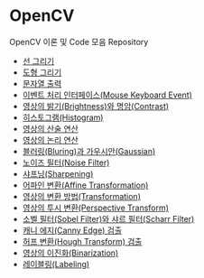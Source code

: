 # OpenCV
OpenCV 이론 및 Code 모음 Repository

<ul>
<li><a href="https://github.com/JeHeeYu/OpenCV/tree/main/Line%20Draw" target="_blank">선 그리기</li>
<li><a href="https://github.com/JeHeeYu/OpenCV/tree/main/Shapes" target="_blank">도형 그리기</li>
<li><a href="https://github.com/JeHeeYu/OpenCV/tree/main/Print%20String" target="_blank">문자열 출력</li>
<li><a href="https://github.com/JeHeeYu/OpenCV/tree/main/EventInterface" target="_blank">이벤트 처리 인터페이스(Mouse Keyboard Event)</li>
<li><a href="https://github.com/JeHeeYu/OpenCV/tree/main/Brightness%20Contrast" target="_blank">영상의 밝기(Brightness)와 명암(Contrast)</li>
<li><a href="https://github.com/JeHeeYu/OpenCV/tree/main/History" target="_blank">히스토그램(Histogram)</li>
  <li><a href="https://github.com/JeHeeYu/OpenCV/tree/main/Arithmetic" target="_blank">영상의 산술 연산</li>
    <li><a href="https://github.com/JeHeeYu/OpenCV/tree/main/Logical" target="_blank">영상의 논리 연산</li>
    <li><a href="https://github.com/JeHeeYu/OpenCV/blob/main/Bluring%20Gaussian/README.md" target="_blank">블러링(Bluring)과 가우시안(Gaussian)</li>
    <li><a href="https://github.com/JeHeeYu/OpenCV/tree/main/Noise%20Filter" target="_blank">노이즈 필터(Noise Filter)</li>
<li><a href="https://github.com/JeHeeYu/OpenCV/tree/main/Sharpening" target="_blank">샤프닝(Sharpening)</li>
<li><a href="https://github.com/JeHeeYu/OpenCV/tree/main/Affine%20Transformation" target="_blank">어파인 변환(Affine Transformation)</li>
  <li><a href="https://github.com/JeHeeYu/OpenCV/blob/main/Transformation" target="_blank">영상의 변환 방법(Transformation)</li>
  <li><a href="https://github.com/JeHeeYu/OpenCV/tree/main/Perspective" target="_blank">영상의 투시 변환(Perspective Transform)</li>
  <li><a href="https://github.com/JeHeeYu/OpenCV/tree/main/Sobel%20Scharr%20Filter" target="_blank">소벨 필터(Sobel Filter)와 샤르 필터(Scharr Filter)</li>
  <li><a href="https://github.com/JeHeeYu/OpenCV/tree/main/Canny%20Edge" target="_blank">캐니 에지(Canny Edge) 검출</li>
    <li><a href="https://github.com/JeHeeYu/OpenCV/tree/main/Hough%20Transform" target="_blank">허프 변환(Hough Transform) 검출</li>
    <li><a href="https://github.com/JeHeeYu/OpenCV/tree/main/Binarization" target="_blank">영상의 이진화(Binarization)</li>
    <li><a href="https://github.com/JeHeeYu/OpenCV/tree/main/Labeling" target="_blank">레이블링(Labeling)</li>
</ul>


